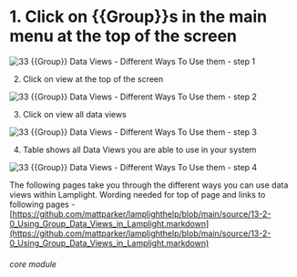 # 1. Click on {{Group}}s in the main menu at the top of the screen


![33 {{Group}} Data Views - Different Ways To Use them - step 1](33_List_Data_Views_-_Different_Ways_To_Use_them_im_1.png)

2. Click on view at the top of the screen

![33 {{Group}} Data Views - Different Ways To Use them - step 2](33_List_Data_Views_-_Different_Ways_To_Use_them_im_2.png)

3. Click on view all data views

![33 {{Group}} Data Views - Different Ways To Use them - step 3](33_List_Data_Views_-_Different_Ways_To_Use_them_im_3.png)

4. Table shows all Data Views you are able to use in your system

![33 {{Group}} Data Views - Different Ways To Use them - step 4](33_List_Data_Views_-_Different_Ways_To_Use_them_im_4.png)

The following pages take you through the different ways you can use data views within Lamplight.
Wording needed for top of page and links to following pages - [https://github.com/mattparker/lamplighthelp/blob/main/source/13-2-0_Using_Group_Data_Views_in_Lamplight.markdown](https://github.com/mattparker/lamplighthelp/blob/main/source/13-2-0_Using_Group_Data_Views_in_Lamplight.markdown)

###### core module